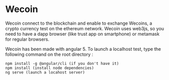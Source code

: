 # Wecoin

Wecoin connect to the blockchain and enable to exchange Wecoins, a crypto currency test on the ethereum network.
Wecoin uses web3js, so you need to have a dapp browser (like trust app on smartphone) or metamask for regular browsers.

Wecoin has been made with angular 5.
To launch a localhost test, type the following command on the root directory :

```
npm install -g @angular/cli (if you don't have it)
npm install (install node dependencies)
ng serve (launch a locahost server)
```
